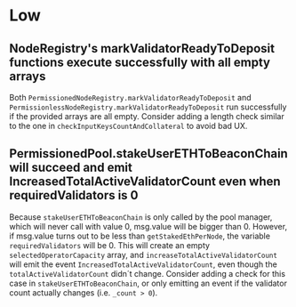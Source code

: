 # Low

## NodeRegistry's markValidatorReadyToDeposit functions execute successfully with all empty arrays
Both `PermissionedNodeRegistry.markValidatorReadyToDeposit` and `PermissionlessNodeRegistry.markValidatorReadyToDeposit` run successfully if the provided arrays are all empty. Consider adding a length check similar to the one in `checkInputKeysCountAndCollateral` to avoid bad UX.

## PermissionedPool.stakeUserETHToBeaconChain will succeed and emit IncreasedTotalActiveValidatorCount even when requiredValidators is 0
Because `stakeUserETHToBeaconChain` is only called by the pool manager, which will never call with value 0, msg.value will be bigger than 0. However, if msg.value turns out to be less than `getStakedEthPerNode`, the variable `requiredValidators` will be 0. This will create an empty `selectedOperatorCapacity` array, and `increaseTotalActiveValidatorCount` will emit the event `IncreasedTotalActiveValidatorCount`, even though the `totalActiveValidatorCount` didn´t change. Consider adding a check for this case in `stakeUserETHToBeaconChain`, or only emitting an event if the validator count actually changes (i.e. `_count > 0`).